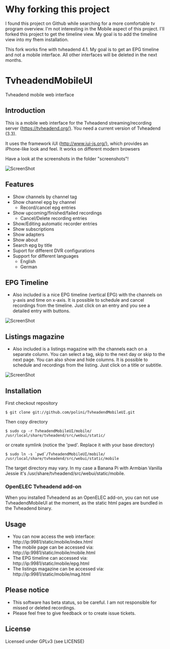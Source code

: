 Why forking this project
========================

I found this project on Github while searching for a more comfortable tv program overview. I'm not interesting in the Mobile aspect of this project. I'll forked this project to get the timeline view. My goal is to add the timeline view into my fhem installation.

This fork works fine with tvheadend 4.1. My goal is to get an EPG timeline and not a mobile interface. All other interfaces will be deleted in the next months.

TvheadendMobileUI
=================

Tvheadend mobile web interface

## Introduction

This is a mobile web interface for the Tvheadend streaming/recording server {https://tvheadend.org/}. You need a current version of Tvheadend (3.3).

It uses the framework iUI {http://www.iui-js.org/}, which provides an iPhone-like look and feel. It works on different modern browsers

Have a look at the screenshots in the folder "screenshots"! 

![ScreenShot](https://raw.github.com/polini/TvheadendMobileUI/master/screenshots/home.png)

## Features

 - Show channels by channel tag
 - Show channel epg by channel
   - Record/cancel epg entries
 - Show upcoming/finished/failed recordings
   - Cancel/Delete recording entries
 - Show/Editing automatic recorder entries
 - Show subscriptions
 - Show adapters
 - Show about
 - Search epg by title
 - Suport for different DVR configurations
 - Support for different languages
   - English
   - German

## EPG Timeline

 - Also included is a nice EPG timeline (vertical EPG) with the channels on y-axis and time on x-axis. It is possible to schedule and cancel recordings from the timeline. Just click on an entry and you see a detailed entry with buttons.

![ScreenShot](https://raw.github.com/polini/TvheadendMobileUI/master/screenshots/timeline.png)


## Listings magazine

 - Also included is a listings magazine with the channels each on a separate column. You can select a tag, skip to the next day or skip to the next page. You can also show and hide columns. It is possible to schedule and recordings from the listing. Just click on a title or subtitle.

![ScreenShot](https://raw.github.com/polini/TvheadendMobileUI/master/screenshots/magazine.png)


## Installation

First checkout repository

	$ git clone git://github.com/polini/TvheadendMobileUI.git

Then copy directory

	$ sudo cp -r TvheadendMobileUI/mobile/ /usr/local/share/tvheadend/src/webui/static/

or create symlink (notice the 'pwd'. Replace it with your base directory)

	$ sudo ln -s `pwd`/TvheadendMobileUI/mobile/ /usr/local/share/tvheadend/src/webui/static/mobile

The target directory may vary. In my case a Banana Pi with Armbian Vanilla Jessie it's /usr/share/tvheadend/src/webui/static/mobile.

### OpenELEC Tvheadend add-on

When you installed Tvheadend as an OpenELEC add-on, you can not use TvheadendMobileUI at the moment, as the static html pages are bundled in the Tvheadend binary.

## Usage

 - You can now access the web interface: http://ip:9981/static/mobile/index.html
 - The mobile page can be accessed via: http://ip:9981/static/mobile/mobile.html
 - The EPG timeline can accessed via: http://ip:9981/static/mobile/epg.html
 - The listings magazine can be accessed via: http://ip:9981/static/mobile/mag.html

## Please notice

 - This software has beta status, so be careful. I am not responsible for missed or deleted recordings.
 - Please feel free to give feedback or to create issue tickets. 

## License

Licensed under GPLv3 (see LICENSE)
